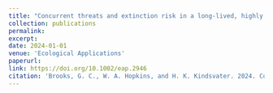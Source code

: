 ```yaml
---
title: "Concurrent threats and extinction risk in a long-lived, highly fecund vertebrate with parental care"
collection: publications
permalink: 
excerpt:
date: 2024-01-01
venue: 'Ecological Applications'
paperurl:
link: https://doi.org/10.1002/eap.2946
citation: 'Brooks, G. C., W. A. Hopkins, and H. K. Kindsvater. 2024. Concurrent threats and extinction risk in a long-lived, highly fecund vertebrate with parental care. <i>Ecological Applications</i>'
---
```

